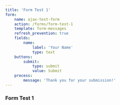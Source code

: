 ```yaml
---
title: 'Form Test 1'
form:
    name: ajax-test-form
    action: /forms/form-test-1
    template: form-messages
    refresh_prevention: true
    fields:
        name:
            label: 'Your Name'
            type: text
    buttons:
        submit:
            type: submit
            value: Submit
    process:
        message: 'Thank you for your submission!'
---
```


### Form Test 1